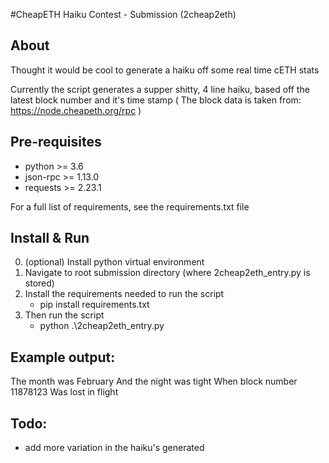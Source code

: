 #CheapETH Haiku Contest - Submission (2cheap2eth)

## About
Thought it would be cool to generate a haiku off some real time cETH stats

Currently the script generates a supper shitty, 4 line haiku, based off the latest block number and it's time stamp
( The block data is taken from: https://node.cheapeth.org/rpc )


## Pre-requisites
* python >= 3.6
* json-rpc >= 1.13.0
* requests >= 2.23.1

For a full list of requirements, see the requirements.txt file


## Install & Run

0. (optional) Install python virtual environment
1. Navigate to root submission directory (where 2cheap2eth_entry.py is stored)
2. Install the requirements needed to run the script
    * pip install requirements.txt
3. Then run the script
    * python .\2cheap2eth_entry.py

## Example output:

The month was February
And the night was tight
When block number 11878123
Was lost in flight



## Todo:

* add more variation in the haiku's generated
